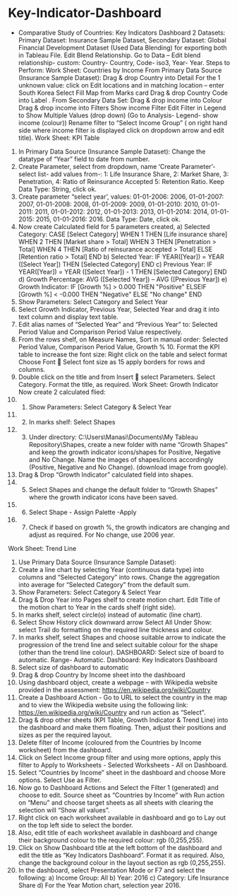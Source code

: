 # Key-Indicator-Dashboard
- Comparative Study of Countries: Key Indicators Dashboard
2 Datasets:
Primary Dataset: Insurance Sample Dataset, Secondary Dataset: Global Financial Development Dataset (Used Data Blending) for exporting both in Tableau File.
Edit Blend Relationship. Go to Data – Edit blend relationship- custom: Country- Country, Code- iso3, Year- Year.
Steps to Perform: 
Work Sheet: Countries by Income
From Primary Data Source (Insurance Sample Dataset): Drag & drop Country into Detail For the 1 unknown value: click on Edit locations and in matching location – enter South Korea Select Fill Map from Marks card Drag & drop Country Code into Label 
. From Secondary Data Set: Drag & drop income into Colour Drag & drop income into Filters Show income Filter Edit Filter in Legend to Show Multiple Values (drop down) (Go to Analysis- Legend- show income (colour)) Rename filter to “Select Income Group” ( on right hand side where income filter is displayed click on dropdown arrow and edit title).
Work Sheet: KPI Table 
1.	In Primary Data Source (Insurance Sample Dataset): Change the datatype of “Year” field to date from number.
2.	Create Parameter, select from dropdown, name ‘Create Parameter’- select list- add values from-: 1: Life Insurance Share, 2: Market Share, 3: Penetration, 4: Ratio of Reinsurance Accepted 5: Retention Ratio.  Keep Data Type: String, click ok.
3.	Create parameter “select year’, values: 01-01-2006: 2006, 01-01-2007: 2007, 01-01-2008: 2008, 01-01-2009: 2009, 01-01-2010: 2010, 01-01-2011: 2011, 01-01-2012: 2012, 01-01-2013: 2013, 01-01-2014: 2014, 01-01-2015: 2015, 01-01-2016: 2016. Data Type: Date, click ok.
4.	Now create Calculated field for 5 parameters created, 
a)	Selected Category: CASE [Select Category] WHEN 1 THEN [Life insurance share] WHEN 2 THEN [Market share > Total] WHEN 3 THEN [Penetration > Total] WHEN 4 THEN [Ratio of reinsurance accepted > Total] ELSE [Retention ratio > Total] END
b)	 Selected Year: IF YEAR([Year]) = YEAR ([Select Year]) THEN [Selected Category] END
c)	Previous Year: IF YEAR([Year]) = YEAR ([Select Year]) - 1 THEN [Selected Category] END
d)	Growth Percentage: AVG ([Selected Year]) – AVG ([Previous Year])
e)	Growth Indicator: IF [Growth %] > 0.000 THEN "Positive" ELSEIF [Growth %] < -0.000 THEN "Negative" ELSE "No change" END
5.	Show Parameters: Select Category and Select Year
6.	Select Growth Indicator, Previous Year, Selected Year and drag it into text column and display text table.
7.	Edit alias names of “Selected Year” and “Previous Year” to: Selected Period Value and Comparison Period Value respectively.
8.	 From the rows shelf, on Measure Names, Sort in manual order: Selected Period Value, Comparison Period Value, Growth % 10. Format the KPI table to increase the font size: Right click on the table and select format Choose Font  Select font size as 15 apply borders for rows and columns. 
9.	 Double click on the title and from Insert  select Parameters. Select Category. Format the title, as required.
Work Sheet: Growth Indicator
Now create 2 calculated flied:
1.	1. Show Parameters: Select Category & Select Year 
2.	2. In marks shelf: Select Shapes 
3.	3. Under directory: C:\Users\Manasi\Documents\My Tableau Repository\Shapes, create a new folder with name “Growth Shapes” and keep the growth indicator icons/shapes for Positive, Negative and No Change. Name the images of shapes/icons accordingly (Positive, Negative and No Change).  (download image from google).
4.	 Drag & Drop “Growth Indicator” calculated field into shapes.
5.	 5. Select Shapes and change the default folder to “Growth Shapes” where the growth indicator icons have been saved. 
6.	6. Select Shape - Assign Palette -Apply 
7.	7. Check if based on growth %, the growth indicators are changing and adjust as required. For No change, use 2006 year.

Work Sheet: Trend Line 
1. Use Primary Data Source (Insurance Sample Dataset): 
2. Create a line chart by selecting Year (continuous data type) into columns and “Selected Category” into rows. Change the aggregation into average for “Selected Category” from the default sum. 
3. Show Parameters: Select Category & Select Year 
4. Drag & Drop Year into Pages shelf to create motion chart. Edit Title of the motion chart to Year in the cards shelf (right side). 
5. In marks shelf, select circle(o) instead of automatic (line chart). 
6. Select Show History click downward arrow 
Select All Under Show: select Trail do formatting on the required line thickness and colour. 
8.	In marks shelf, select Shapes and choose suitable arrow to indicate the progression of the trend line and select suitable colour for the shape (other than the trend line colour).
DASHBOARD:
Select size of board to automatic. Range- Automatic.
Dashboard: Key Indicators Dashboard 
1. Select size of dashboard to automatic 
2. Drag & drop Country by Income sheet into the dashboard 
3. Using dashboard object, create a webpage – with Wikipedia website provided in the assessment: https://en.wikipedia.org/wiki/Country 
4. Create a Dashboard Action - Go to URL to select the country in the map and to view the Wikipedia website using the following link: https://en.wikipedia.org/wiki/Country and run action as “Select”. 
5. Drag & drop other sheets (KPI Table, Growth Indicator & Trend Line) into the dashboard and make them floating. Then, adjust their positions and sizes as per the required layout.
 6. Delete filter of Income (coloured from the Countries by Income worksheet) from the dashboard. 
7. Click on Select Income group filter and using more options, apply this filter to Apply to Worksheets - Selected Worksheets - All on Dashboard. 
8. Select “Countries by Income” sheet in the dashboard and choose More options. Select Use as Filter. 
9. Now go to Dashboard Actions and Select the Filter 1 (generated) and choose to edit. Source sheet as “Countries by Income” with Run action on “Menu” and choose target sheets as all sheets with clearing the selection will “Show all values”. 
10. Right click on each worksheet available in dashboard and go to Lay out on the top left side to select the border. 
11. Also, edit title of each worksheet available in dashboard and change their background colour to the required colour: rgb (0,255,255). 
12. Click on Show Dashboard title at the left bottom of the dashboard and edit the title as “Key Indicators Dashboard”. Format it as required. Also, change the background colour in the layout section as rgb (0,255,255). 
13. In the dashboard, select Presentation Mode or F7 and select the following: a) Income Group: All b) Year: 2016 c) Category: Life Insurance Share d) For the Year Motion chart, selection year 2016.
